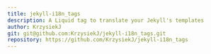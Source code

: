 ```yaml
---
title: jekyll-i18n_tags
description: A Liquid tag to translate your Jekyll's templates
author: KrzysiekJ
git: git@github.com:KrzysiekJ/jekyll-i18n_tags.git
repository: https://github.com/KrzysiekJ/jekyll-i18n_tags
---
```

